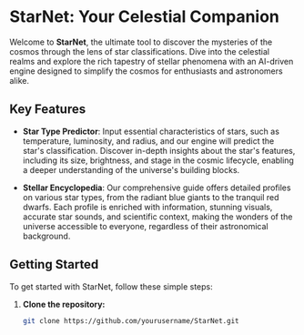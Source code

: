 # StarNet: Your Celestial Companion

Welcome to **StarNet**, the ultimate tool to discover the mysteries of the cosmos through the lens of star classifications. 
Dive into the celestial realms and explore the rich tapestry of stellar phenomena with an AI-driven engine designed to simplify the cosmos for enthusiasts and astronomers alike.

## Key Features

- **Star Type Predictor**: Input essential characteristics of stars, such as temperature, luminosity, and radius, and our engine will predict the star's classification.
Discover in-depth insights about the star's features, including its size, brightness, and stage in the cosmic lifecycle, enabling a deeper understanding of the universe's building blocks.

- **Stellar Encyclopedia**: Our comprehensive guide offers detailed profiles on various star types, from the radiant blue giants to the tranquil red dwarfs.
Each profile is enriched with information, stunning visuals, accurate star sounds, and scientific context, making the wonders of the universe accessible to everyone, regardless of their astronomical background.

## Getting Started

To get started with StarNet, follow these simple steps:

1. **Clone the repository:**
   ```bash
   git clone https://github.com/yourusername/StarNet.git
